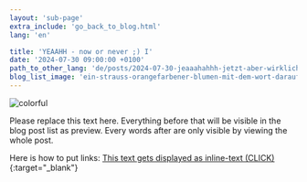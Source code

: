 ```yaml
---
layout: 'sub-page'
extra_include: 'go_back_to_blog.html'
lang: 'en'

title: 'YEAAHH - now or never ;) I'
date: '2024-07-30 09:00:00 +0100'
path_to_other_lang: 'de/posts/2024-07-30-jeaaahahhh-jetzt-aber-wirklich-oder/'
blog_list_image: 'ein-strauss-orangefarbener-blumen-mit-dem-wort-darauf.jpg_1000_70percent.webp'
---
```

![colorful](../../../assets/img/posts/ein-strauss-orangefarbener-blumen-mit-dem-wort-darauf.jpg_1000_70percent.webp "Featured Blog Post Foto")

Please replace this text here. Everything before that<!--more--> will be visible in the blog post list as preview. Every words after are only visible by viewing the whole post.

Here is how to put links: [This text gets displayed as inline-text (CLICK)](https://www.startnext.com/nbtf-right-where-you-are){:target="_blank"}

